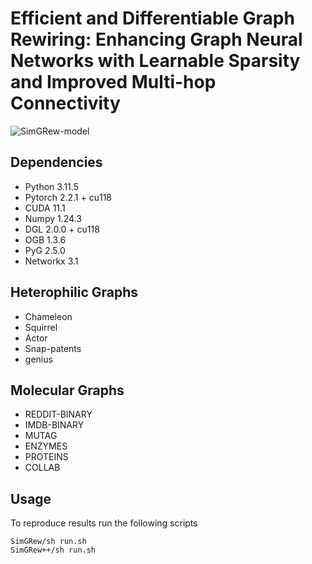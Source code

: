 # Efficient and Differentiable Graph Rewiring: Enhancing Graph Neural Networks with Learnable Sparsity and Improved Multi-hop Connectivity
![SimGRew-model](https://github.com/kushalbose92/simgrew/blob/main/model.png)

## Dependencies

* Python 3.11.5
* Pytorch 2.2.1 + cu118
* CUDA 11.1
* Numpy 1.24.3
* DGL 2.0.0 + cu118
* OGB 1.3.6
* PyG 2.5.0
* Networkx 3.1

## Heterophilic Graphs 

* Chameleon
* Squirrel
* Actor
* Snap-patents
* genius

## Molecular Graphs

* REDDIT-BINARY
* IMDB-BINARY
* MUTAG
* ENZYMES
* PROTEINS
* COLLAB
  
## Usage

To reproduce results run the following scripts
```
SimGRew/sh run.sh
SimGRew++/sh run.sh
